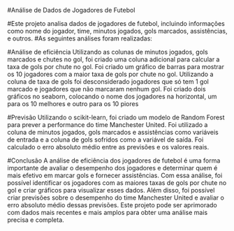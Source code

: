 #Análise de Dados de Jogadores de Futebol

#Este projeto analisa dados de jogadores de futebol, incluindo informações como nome do jogador, time, minutos jogados, gols marcados, assistências, e outros. 
#As seguintes análises foram realizadas:

#Análise de eficiência
Utilizando as colunas de minutos jogados, gols marcados e chutes no gol, foi criado uma coluna adicional para calcular a taxa de gols por chute no gol.
Foi criado um gráfico de barras para mostrar os 10 jogadores com a maior taxa de gols por chute no gol.
Utilizando a coluna de taxa de gols foi desconsiderado jogadores que só tem 1 gol marcado e jogadores que não marcaram nenhum gol.
Foi criado dois gráficos no seaborn, colocando o nome dos jogadores na horizontal, um para os 10 melhores e outro para os 10 piores

#Previsão
Utilizando o scikit-learn, foi criado um modelo de Random Forest para prever a performance do time Manchester United.
Foi utilizado a coluna de minutos jogados, gols marcados e assistências como variáveis de entrada e a coluna de gols sofridos como a variável de saída.
Foi calculado o erro absoluto médio entre as previsões e os valores reais.


#Conclusão
A análise de eficiência dos jogadores de futebol é uma forma importante de avaliar o desempenho dos jogadores e determinar quem é mais efetivo em marcar gols e fornecer assistências. Com essa análise, foi possível identificar os jogadores com as maiores taxas de gols por chute no gol e criar gráficos para visualizar esses dados. Além disso, foi possível criar previsões sobre o desempenho do time Manchester United e avaliar o erro absoluto médio dessas previsões.
Este projeto pode ser aprimorado com dados mais recentes e mais amplos para obter uma análise mais precisa e completa.
